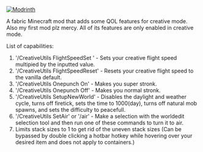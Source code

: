 [![Modrinth](https://img.shields.io/modrinth/dt/creative-utils?logo=modrinth)]([https://modrinth.com/mod/nvidium](https://modrinth.com/mod/creative-utils))

A fabric Minecraft mod that adds some QOL features for creative mode. Also my first mod plz mercy. All of its features are only enabled in creative mode.

List of capabilities:

1. '/CreativeUtils FlightSpeedSet <multiplier>' - Sets your creative flight speed multipied by the inputted value.
2. '/CreativeUtils FlightSpeedReset' - Resets your creative flight speed to the vanilla default.
3. '/CreativeUtils Onepunch On' - Makes you super stronk.
4. '/CreativeUtils Onepunch Off' - Makes you normal stronk.
5. '/CreativeUtils SetupNewWorld' - Disables the daylight and weather cycle, turns off firetick, sets the time to 1000(day), turns off natural mob spawns, and sets the difficulty to peacefull.
6. '/CreativeUtils SetAir' or '/air' - Make a selection with the worldedit selection tool and then run one of these commands to turn it to air.
7. Limits stack sizes to 1 to get rid of the uneven stack sizes (Can be bypassed by double clicking a hotbar hotkey while hovering over your desired item and does not apply to containers.)
